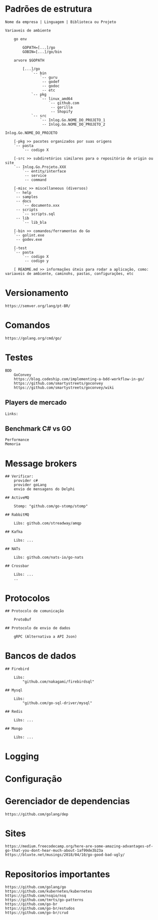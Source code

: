 # Padrões de estrutura

    Nome da empresa | Linguagem | Biblioteca ou Projeto

    Variaveis de ambiente

        go env
        
            GOPATH=[...]/go
            GOBIN=[...]/go/bin

        arvore $GOPATH

            [...]/go
                `-- bin
                    `-- guru
                     -- godef
                     -- godoc
                     -- etc
                `-- pkg
                    `-- linux_amd64
                        `-- github.com
                         -- gorilla
                         -- Shopify
                `-- src
                    `-- Inlog.Go.NOME_DO_PROJETO_1
                     -- Inlog.Go.NOME_DO_PROJETO_2

    Inlog.Go.NOME_DO_PROJETO

        [-pkg >> pacotes organizados por suas origens
        `-- pasta
            `-- codigo X

        [-src >> subdiretórios similares para o repositório de origin ou site
        `-- Inlog.Go.Projeto.XXX
            `-- entity/interface
             -- service
             -- command        

        [-misc >> miscellaneous (diversos)      
        `-- help
         -- samples
         -- docs
            `-- documento.xxx
         -- scripts
            `-- scripts.sql    
         -- lib
            `-- lib_bla           

        [-bin >> comandos/ferramentas do Go
        `-- golint.exe 
         -- godev.exe 

        [-test
        `-- pasta
            `-- codigo X
             -- codigo y

        [ README.md >> informações úteis para rodar a aplicação, como: variaveis de ambiente, caminohs, pastas, configurações, etc

# Versionamento

    https://semver.org/lang/pt-BR/

# Comandos

    https://golang.org/cmd/go/
    
# Testes 

    BDD
        GoConvey    
        https://blog.codeship.com/implementing-a-bdd-workflow-in-go/
        https://github.com/smartystreets/goconvey
        https://github.com/smartystreets/goconvey/wiki

## Players de mercado

    Links:

## Benchmark C# vs GO

    Performance
    Memoria 

# Message brokers

    ## Verificar:
        provider c#
        provider goLang
        envio de mensagens do Delphi       
    
    ## ActiveMQ

        Stomp: "github.com/go-stomp/stomp"

    ## RabbitMQ

        Libs: github.com/streadway/amqp

    ## Kafka

        Libs: ...

    ## NATs

        Libs: github.com/nats-io/go-nats

    ## Crossbar

        Libs: ...
        ..

# Protocolos

    ## Protocolo de comunicação

        ProtoBuf

    ## Protocolo de envio de dados

        gRPC (Alternativa a API Json)


# Bancos de dados


    ## Firebird

        Libs: 
            "github.com/nakagami/firebirdsql"

    ## Mysql

        Libs: 
            "github.com/go-sql-driver/mysql"

    ## Redis

        Libs: ...

    ## Mongo

        Libs: ...

# Logging


# Configuração


# Gerenciador de dependencias 

    https://github.com/golang/dep

# Sites 

    https://medium.freecodecamp.org/here-are-some-amazing-advantages-of-go-that-you-dont-hear-much-about-1af99de3b23a
    https://bluxte.net/musings/2018/04/10/go-good-bad-ugly/
    

# Repositorios importantes 

    https://github.com/golang/go
    https://github.com/kubernetes/kubernetes
    https://github.com/nsqio/nsq
    https://github.com/tmrts/go-patterns
    https://github.com/go-br
    https://github.com/go-br/estudos
    https://github.com/go-br/crud